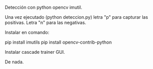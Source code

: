 Detección con python opencv imutil.

Una vez ejecutado (python deteccion.py)
letra "p" para capturar las positivas.
Letra "n" para las negativas.

Instalar en comando:

pip install imutils
pip install opencv-contrib-python

Instalar cascade trainer GUI.


De nada.